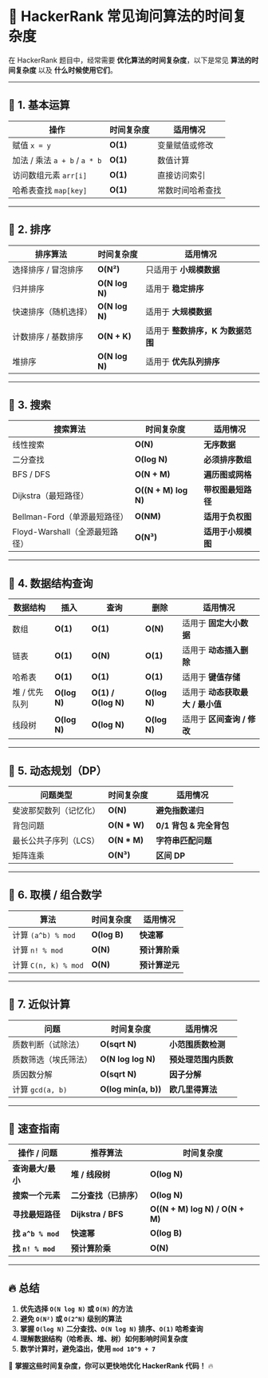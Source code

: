 # 🚀 HackerRank 常见询问算法的时间复杂度

在 HackerRank 题目中，经常需要 **优化算法的时间复杂度**，以下是常见 **算法的时间复杂度** 以及 **什么时候使用它们**。

---

## **📌 1. 基本运算**
| **操作** | **时间复杂度** | **适用情况** |
|----------|--------------|--------------|
| 赋值 `x = y` | **O(1)** | 变量赋值或修改 |
| 加法 / 乘法 `a + b` / `a * b` | **O(1)** | 数值计算 |
| 访问数组元素 `arr[i]` | **O(1)** | 直接访问索引 |
| 哈希表查找 `map[key]` | **O(1)** | 常数时间哈希查找 |

---

## **📌 2. 排序**
| **排序算法** | **时间复杂度** | **适用情况** |
|--------------|--------------|--------------|
| 选择排序 / 冒泡排序 | **O(N²)** | 只适用于 **小规模数据** |
| 归并排序 | **O(N log N)** | 适用于 **稳定排序** |
| 快速排序（随机选择） | **O(N log N)** | 适用于 **大规模数据** |
| 计数排序 / 基数排序 | **O(N + K)** | 适用于 **整数排序，K 为数据范围** |
| 堆排序 | **O(N log N)** | 适用于 **优先队列排序** |

---

## **📌 3. 搜索**
| **搜索算法** | **时间复杂度** | **适用情况** |
|-------------|--------------|--------------|
| 线性搜索 | **O(N)** | **无序数据** |
| 二分查找 | **O(log N)** | **必须排序数组** |
| BFS / DFS | **O(N + M)** | **遍历图或网格** |
| Dijkstra（最短路径） | **O((N + M) log N)** | **带权图最短路径** |
| Bellman-Ford（单源最短路径） | **O(NM)** | **适用于负权图** |
| Floyd-Warshall（全源最短路径） | **O(N³)** | **适用于小规模图** |

---

## **📌 4. 数据结构查询**
| **数据结构** | **插入** | **查询** | **删除** | **适用情况** |
|-------------|---------|---------|---------|--------------|
| 数组 | **O(1)** | **O(1)** | **O(N)** | 适用于 **固定大小数据** |
| 链表 | **O(1)** | **O(N)** | **O(1)** | 适用于 **动态插入删除** |
| 哈希表 | **O(1)** | **O(1)** | **O(1)** | 适用于 **键值存储** |
| 堆 / 优先队列 | **O(log N)** | **O(1) / O(log N)** | **O(log N)** | 适用于 **动态获取最大 / 最小值** |
| 线段树 | **O(log N)** | **O(log N)** | **O(log N)** | 适用于 **区间查询 / 修改** |

---

## **📌 5. 动态规划（DP）**
| **问题类型** | **时间复杂度** | **适用情况** |
|-------------|--------------|--------------|
| 斐波那契数列（记忆化） | **O(N)** | **避免指数递归** |
| 背包问题 | **O(N * W)** | **0/1 背包 & 完全背包** |
| 最长公共子序列（LCS） | **O(N * M)** | **字符串匹配问题** |
| 矩阵连乘 | **O(N³)** | **区间 DP** |

---

## **📌 6. 取模 / 组合数学**
| **算法** | **时间复杂度** | **适用情况** |
|---------|--------------|--------------|
| 计算 `(a^b) % mod` | **O(log B)** | **快速幂** |
| 计算 `n! % mod` | **O(N)** | **预计算阶乘** |
| 计算 `C(n, k) % mod` | **O(N)** | **预计算逆元** |

---

## **📌 7. 近似计算**
| **问题** | **时间复杂度** | **适用情况** |
|---------|--------------|--------------|
| 质数判断（试除法） | **O(sqrt N)** | **小范围质数检测** |
| 质数筛选（埃氏筛法） | **O(N log log N)** | **预处理范围内质数** |
| 质因数分解 | **O(sqrt N)** | **因子分解** |
| 计算 `gcd(a, b)` | **O(log min(a, b))** | **欧几里得算法** |

---

## **🚀 速查指南**
| **操作 / 问题** | **推荐算法** | **时间复杂度** |
|----------------|------------|--------------|
| **查询最大/最小** | **堆 / 线段树** | **O(log N)** |
| **搜索一个元素** | **二分查找（已排序）** | **O(log N)** |
| **寻找最短路径** | **Dijkstra / BFS** | **O((N + M) log N) / O(N + M)** |
| **找 `a^b % mod`** | **快速幂** | **O(log B)** |
| **找 `n! % mod`** | **预计算阶乘** | **O(N)** |

---

## **🔥 总结**
1. **优先选择 `O(N log N)` 或 `O(N)` 的方法**
2. **避免 `O(N²)` 或 `O(2^N)` 级别的算法**
3. **掌握 `O(log N)` 二分查找、`O(N log N)` 排序、`O(1)` 哈希查询**
4. **理解数据结构（哈希表、堆、树）如何影响时间复杂度**
5. **数学计算时，避免溢出，使用 `mod 10^9 + 7`**

🚀 **掌握这些时间复杂度，你可以更快地优化 HackerRank 代码！** 🔥
